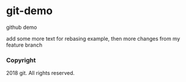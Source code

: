 # git-demo
github demo

add some more text for rebasing example, then
more changes from my feature branch

### Copyright
2018 git. All rights reserved.
